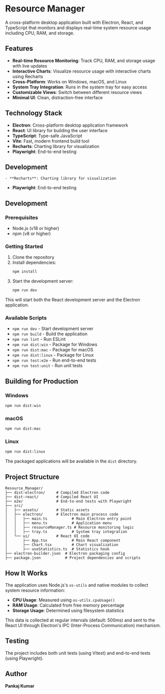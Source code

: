 # Resource Manager

A cross-platform desktop application built with Electron, React, and TypeScript that monitors and displays real-time system resource usage including CPU, RAM, and storage.

## Features

- **Real-time Resource Monitoring**: Track CPU, RAM, and storage usage with live updates
- **Interactive Charts**: Visualize resource usage with interactive charts using Recharts
- **Cross-Platform**: Works on Windows, macOS, and Linux
- **System Tray Integration**: Runs in the system tray for easy access
- **Customizable Views**: Switch between different resource views
- **Minimal UI**: Clean, distraction-free interface

## Technology Stack

- **Electron**: Cross-platform desktop application framework
- **React**: UI library for building the user interface
- **TypeScript**: Type-safe JavaScript
- **Vite**: Fast, modern frontend build tool
- **Recharts**: Charting library for visualization
- **Playwright**: End-to-end testing

## Development
    - **Recharts**: Charting library for visualization
- **Playwright**: End-to-end testing

## Development

### Prerequisites

- Node.js (v18 or higher)
- npm (v8 or higher)

### Getting Started

1. Clone the repository
2. Install dependencies:
   ```bash
   npm install
   ```
3. Start the development server:
   ```bash
   npm run dev
   ```

This will start both the React development server and the Electron application.

### Available Scripts

- `npm run dev` - Start development server
- `npm run build` - Build the application
- `npm run lint` - Run ESLint
- `npm run dist:win` - Package for Windows
- `npm run dist:mac` - Package for macOS
- `npm run dist:linux` - Package for Linux
- `npm run test:e2e` - Run end-to-end tests
- `npm run test:unit` - Run unit tests

## Building for Production

### Windows

```bash
npm run dist:win
```

### macOS

```bash
npm run dist:mac
```

### Linux

```bash
npm run dist:linux
```

The packaged applications will be available in the `dist` directory.

## Project Structure

```
Resource_Manager/
├── dist-electron/     # Compiled Electron code
├── dist-react/        # Compiled React UI
├── e2e/               # End-to-end tests with Playwright
├── src/
│   ├── assets/        # Static assets
│   ├── electron/      # Electron main process code
│   │   ├── main.ts           # Main Electron entry point
│   │   ├── menu.ts           # Application menu
│   │   ├── resourceManager.ts # Resource monitoring logic
│   │   ├── tray.ts           # System tray integration
│   └── ui/            # React UI code
│       ├── App.tsx           # Main React component
│       ├── Chart.tsx         # Chart visualization
│       ├── useStatistics.ts  # Statistics hook
├── electron-builder.json  # Electron packaging config
├── package.json           # Project dependencies and scripts
```

## How It Works

The application uses Node.js's `os-utils` and native modules to collect system resource information:

- **CPU Usage**: Measured using `os-utils.cpuUsage()`
- **RAM Usage**: Calculated from free memory percentage
- **Storage Usage**: Determined using filesystem statistics

This data is collected at regular intervals (default: 500ms) and sent to the React UI through Electron's IPC (Inter-Process Communication) mechanism.

## Testing

The project includes both unit tests (using Vitest) and end-to-end tests (using Playwright).

## Author

**Pankaj Kumar**  